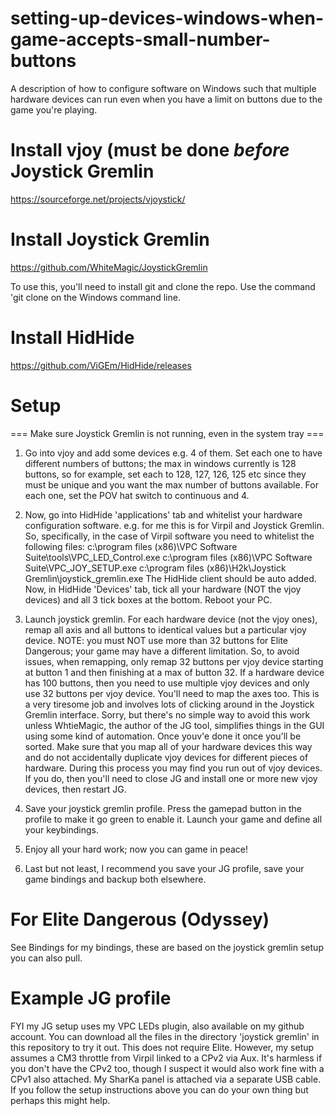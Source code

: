 # setting-up-devices-windows-when-game-accepts-small-number-buttons
A description of how to configure software on Windows such that multiple hardware devices can run even when you have a limit on buttons due to the game you're playing.

# Install vjoy (must be done _before_ Joystick Gremlin
  https://sourceforge.net/projects/vjoystick/

# Install Joystick Gremlin
  https://github.com/WhiteMagic/JoystickGremlin

  To use this, you'll need to install git and clone the repo.
  Use the command 'git clone <insert repo name here for JG> on the Windows command line.
  
# Install HidHide
  https://github.com/ViGEm/HidHide/releases
  
# Setup
  === Make sure Joystick Gremlin is not running, even in the system tray === 
  1) Go into vjoy and add some devices e.g. 4 of them.  Set each one to have different numbers of buttons; the max in windows currently is 128 buttons, so for example, set each to 128, 127, 126, 125 etc since they must be unique and you want the max number of buttons available.
  For each one, set the POV hat switch to continuous and 4.
  
  2) Now, go into HidHide 'applications' tab and whitelist your hardware configuration software.  e.g. for me this is for Virpil and Joystick Gremlin.
  So, specifically, in the case of Virpil software you need to whitelist the following files:
    c:\program files (x86)\VPC Software Suite\tools\VPC_LED_Control.exe
    c:\program files (x86)\VPC Software Suite\VPC_JOY_SETUP.exe
    c:\program files (x86)\H2k\Joystick Gremlin\joystick_gremlin.exe
  The HidHide client should be auto added.
  Now, in HidHide 'Devices' tab, tick all your hardware (NOT the vjoy devices) and all 3 tick boxes at the bottom.
  Reboot your PC.
  
  3) Launch joystick gremlin.  For each hardware device (not the vjoy ones), remap all axis and all buttons to identical values but a particular vjoy device.  NOTE: you must NOT use more than 32 buttons for Elite Dangerous; your game may have a different limitation.  So, to avoid issues, when remapping, only remap 32 buttons per vjoy device starting at button 1 and then finishing at a max of button 32.  If a hardware device has 100 buttons, then you need to use multiple vjoy devices and only use 32 buttons per vjoy device.  You'll need to map the axes too.
  This is a very tiresome job and involves lots of clicking around in the Joystick Gremlin interface.  Sorry, but there's no simple way to avoid this work unless WhtieMagic, the author of the JG tool, simplifies things in the GUI using some kind of automation.  Once youv'e done it once you'll be sorted.
  Make sure that you map all of your hardware devices this way and do not accidentally duplicate vjoy devices for different pieces of hardware.
  During this process you may find you run out of vjoy devices.  If you do, then you'll need to close JG and install one or more new vjoy devices, then restart JG.
  
  4) Save your joystick gremlin profile.
  Press the gamepad button in the profile to make it go green to enable it.
  Launch your game and define all your keybindings.
  
  5) Enjoy all your hard work; now you can game in peace!
  
  6) Last but not least, I recommend you save your JG profile, save your game bindings and backup both elsewhere. 
  
   
# For Elite Dangerous (Odyssey)
  See Bindings for my bindings, these are based on the joystick gremlin setup you can also pull.

# Example JG profile
  FYI my JG setup uses my VPC LEDs plugin, also available on my github account.
  You can download all the files in the directory 'joystick gremlin' in this repository to try it out.  This does not require Elite.
  However, my setup assumes a CM3 throttle from Virpil linked to a CPv2 via Aux.  It's harmless if you don't have the CPv2 too, though I suspect it would also work fine with a CPv1 also attached.  My SharKa panel is attached via a separate USB cable.  If you follow the setup instructions above you can do your own thing but perhaps this might help.
  
  
